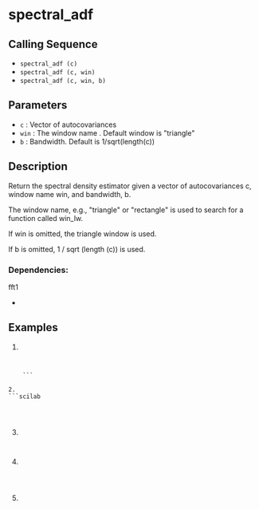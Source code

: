 #  spectral_adf
## Calling Sequence

- ` spectral_adf (c) `
- ` spectral_adf (c, win) `
- ` spectral_adf (c, win, b) `
## Parameters
- `c` : Vector of autocovariances
- `win` : The window name . Default window is "triangle"
- `b` : Bandwidth. Default is 1/sqrt(length(c))
## Description
Return the spectral density estimator given a vector of autocovariances c, window name win, and bandwidth, b.

The window name, e.g., "triangle" or "rectangle" is used to search for a function called win_lw.

If win is omitted, the triangle window is used.

If b is omitted, 1 / sqrt (length (c)) is used.

### Dependencies: 
fft1 


-
## Examples
1. 
```scilab

```
```output

    ```

2.
```scilab
 
```
```output


```
3.
```scilab

```
```output

```
4.
```scilab


```
```output


```
5.
```scilab


```
```output



```
